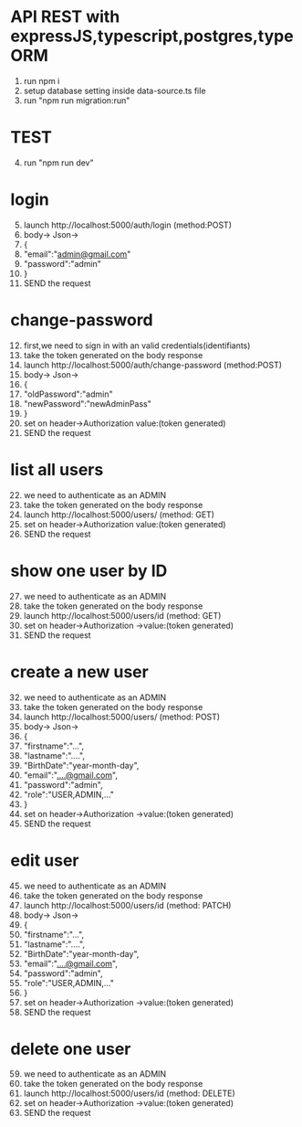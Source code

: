 #	API REST with expressJS,typescript,postgres,typeORM
1. run npm i
2. setup database setting inside data-source.ts file
3. run "npm run migration:run"

#	TEST
4. run "npm run dev"
#	login
5. launch http://localhost:5000/auth/login (method:POST)
6. body-> Json->
7. {
8.	"email":"admin@gmail.com"
9.	"password":"admin"
10. }
11. SEND the request

#	change-password
12. first,we need to sign in with an valid credentials(identifiants)
13. take the token generated on the body response
14. launch http://localhost:5000/auth/change-password (method:POST)
15. body-> Json->
16. {
17. "oldPassword":"admin"
18. "newPassword":"newAdminPass"
19. }
20. set on header->Authorization   value:(token generated)
21. SEND the request

#	list all users
22. we need to authenticate as an ADMIN
23. take the token generated on the body response
24. launch http://localhost:5000/users/ (method: GET)
25. set on header->Authorization   value:(token generated)
26. SEND the request

#	show one user by ID
27. we need to authenticate as an ADMIN
28. take the token generated on the body response
29. launch http://localhost:5000/users/id (method: GET)
30. set on header->Authorization ->value:(token generated)
31. SEND the request

#	create a new user
32. we need to authenticate as an ADMIN
33. take the token generated on the body response
34. launch http://localhost:5000/users/ (method: POST)
35. body-> Json->
36. {
37.	"firstname":"...",
38.	"lastname":"....",
38.	"BirthDate":"year-month-day",
39.	"email":"....@gmail.com",
40.	"password":"admin",
41.	"role":"USER,ADMIN,..."
42. }
43. set on header->Authorization ->value:(token generated)
44. SEND the request

#	edit user
45. we need to authenticate as an ADMIN
46. take the token generated on the body response
47. launch http://localhost:5000/users/id (method: PATCH)
48. body-> Json->
49. {
50.	"firstname":"...",
51.	"lastname":"....",
52.	"BirthDate":"year-month-day",
53.	"email":"....@gmail.com",
54.	"password":"admin",
55.	"role":"USER,ADMIN,..."
56. }
57. set on header->Authorization ->value:(token generated)
58. SEND the request

#	delete one user
59. we need to authenticate as an ADMIN
60. take the token generated on the body response
61. launch http://localhost:5000/users/id (method: DELETE)
62. set on header->Authorization ->value:(token generated)
63. SEND the request


